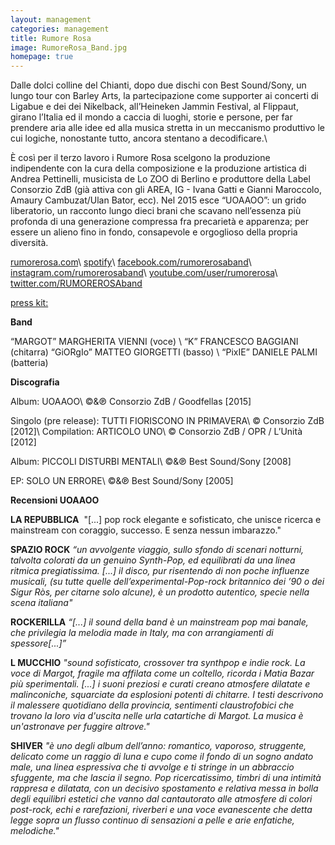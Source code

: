```yaml
---
layout: management
categories: management
title: Rumore Rosa
image: RumoreRosa_Band.jpg
homepage: true
---
```


Dalle dolci colline del Chianti, dopo due dischi con Best Sound/Sony, un lungo tour con Barley Arts, la partecipazione come supporter ai concerti di Ligabue e dei dei Nikelback, all’Heineken Jammin Festival, al Flippaut, girano l’Italia ed il mondo a caccia di luoghi, storie e persone, per far prendere aria alle idee ed alla musica stretta in un meccanismo produttivo le cui logiche, nonostante tutto, ancora stentano a decodificare.\\

È così per il terzo lavoro i Rumore Rosa scelgono la produzione indipendente con la cura della composizione e la produzione artistica di Andrea Pettinelli, musicista de Lo ZOO di Berlino e produttore della Label Consorzio ZdB (già attiva con gli AREA, IG - Ivana Gatti e Gianni Maroccolo, Amaury Cambuzat/Ulan Bator, ecc). Nel 2015 esce “UOAAOO”: un grido liberatorio, un racconto lungo dieci brani che scavano nell’essenza più profonda di una generazione compressa fra precarietà e apparenza; per essere un alieno fino in fondo, consapevole e orgoglioso della propria diversità. 

[rumorerosa.com]( http://www.rumorerosa.com/ )\\
[spotify]( https://open.spotify.com/artist/6dGMp3RIh90ncdwr0sOSnd )\\
[facebook.com/rumorerosaband]( https://www.facebook.com/rumorerosaband?fref=ts )\\
[instagram.com/rumorerosaband]( https://www.instagram.com/rumorerosaband/ )\\
[youtube.com/user/rumorerosa]( https://www.youtube.com/user/rumorerosa )\\
[twitter.com/RUMOREROSAband]( https://twitter.com/RUMOREROSAband )

[press kit:](http://www.rumorerosa.com/?page_id=2613)


**Band**

“MARGOT” MARGHERITA VIENNI (voce) \\
“K” FRANCESCO BAGGIANI (chitarra) “GiORgIo” MATTEO GIORGETTI (basso) \\
“PixIE” DANIELE PALMI (batteria)

**Discografia**

Album: UOAAOO\\
©&℗ Consorzio ZdB / Goodfellas [2015]

Singolo (pre release): TUTTI FIORISCONO IN PRIMAVERA\\
© Consorzio ZdB [2012]\\
Compilation: ARTICOLO UNO\\ 
© Consorzio ZdB / OPR / L’Unità [2012]

Album: PICCOLI DISTURBI MENTALI\\
©&℗ Best Sound/Sony [2008]

EP: SOLO UN ERRORE\\
©&℗ Best Sound/Sony [2005]

**Recensioni UOAAOO**

**LA REPUBBLICA**  "[...] pop rock elegante e sofisticato, che unisce ricerca e mainstream con coraggio, successo. E senza nessun imbarazzo." 

**SPAZIO ROCK**
*“un avvolgente viaggio, sullo sfondo di scenari notturni, talvolta colorati da un genuino Synth-Pop, ed equilibrati da una linea ritmica pregiatissima. [...] il disco, pur risentendo di non poche influenze musicali, (su tutte quelle dell’experimental-Pop-rock britannico dei ’90 o dei Sigur Ròs, per citarne solo alcune), è un prodotto autentico, specie nella scena italiana"*

**ROCKERILLA**
*“[...] il sound della band è un mainstream pop mai banale, che privilegia la melodia made in Italy, ma con arrangiamenti di spessore[...]”* 

**L MUCCHIO**
*"sound sofisticato, crossover tra synthpop e indie rock. La voce di Margot, fragile ma affilata come un coltello, ricorda i Matia Bazar più sperimentali. [...] i suoni preziosi e curati creano atmosfere dilatate e malinconiche, squarciate da esplosioni potenti di chitarre. I testi descrivono il malessere quotidiano della provincia, sentimenti claustrofobici che trovano la loro via d'uscita nelle urla catartiche di Margot. La musica è un'astronave per fuggire altrove."* 

**SHIVER**
*"è uno degli album dell’anno: romantico, vaporoso, struggente, delicato come un raggio di luna e cupo come il fondo di un sogno andato male, una linea espressiva che ti avvolge e ti stringe in un abbraccio sfuggente, ma che lascia il segno. Pop ricercatissimo, timbri di una intimità rappresa e dilatata, con un decisivo spostamento e relativa messa in bolla degli equilibri estetici che vanno dal cantautorato alle atmosfere di colori post-rock, echi e rarefazioni, riverberi e una voce evanescente che detta legge sopra un flusso continuo di sensazioni a pelle e arie enfatiche, melodiche."*
